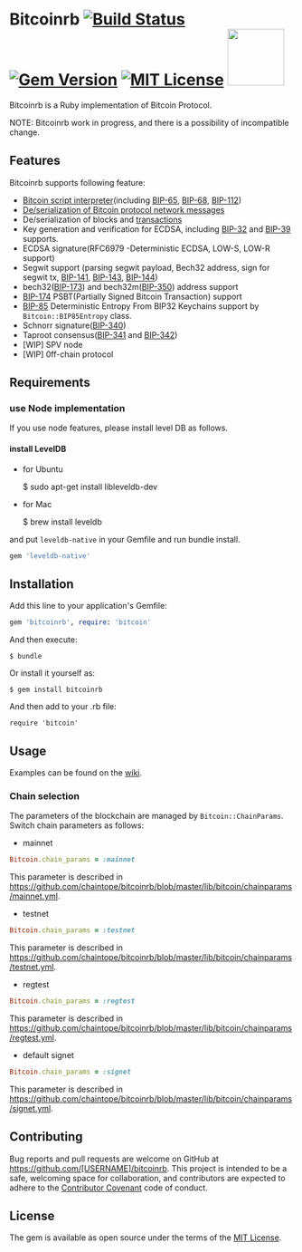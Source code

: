 # Bitcoinrb [![Build Status](https://github.com/chaintope/bitcoinrb/actions/workflows/ruby.yml/badge.svg?branch=master)](https://github.com/chaintope/bitcoinrb/actions/workflows/ruby.yml) [![Gem Version](https://badge.fury.io/rb/bitcoinrb.svg)](https://badge.fury.io/rb/bitcoinrb) [![MIT License](http://img.shields.io/badge/license-MIT-blue.svg?style=flat)](LICENSE) <img src="http://segwit.co/static/public/images/logo.png" width="100">


Bitcoinrb is a Ruby implementation of Bitcoin Protocol.

NOTE: Bitcoinrb work in progress, and there is a possibility of incompatible change. 

## Features

Bitcoinrb supports following feature:

* [Bitcoin script interpreter](https://github.com/chaintope/bitcoinrb/wiki/Script)(including [BIP-65](https://github.com/bitcoin/bips/blob/master/bip-0065.mediawiki), [BIP-68](https://github.com/bitcoin/bips/blob/master/bip-0068.mediawiki), [BIP-112](https://github.com/bitcoin/bips/blob/master/bip-0112.mediawiki))
* [De/serialization of Bitcoin protocol network messages](https://github.com/chaintope/bitcoinrb/wiki/P2P-Message)
* De/serialization of blocks and [transactions](https://github.com/chaintope/bitcoinrb/wiki/Transaction)
* Key generation and verification for ECDSA, including [BIP-32](https://github.com/bitcoin/bips/blob/master/bip-0032.mediawiki) and [BIP-39](https://github.com/bitcoin/bips/blob/master/bip-0039.mediawiki) supports.
* ECDSA signature(RFC6979 -Deterministic ECDSA, LOW-S, LOW-R support)
* Segwit support (parsing segwit payload, Bech32 address, sign for segwit tx, [BIP-141](https://github.com/bitcoin/bips/blob/master/bip-0141.mediawiki), [BIP-143](https://github.com/bitcoin/bips/blob/master/bip-0143.mediawiki), [BIP-144](https://github.com/bitcoin/bips/blob/master/bip-0144.mediawiki))
* bech32([BIP-173](https://github.com/bitcoin/bips/blob/master/bip-0173.mediawiki)) and bech32m([BIP-350](https://github.com/bitcoin/bips/blob/master/bip-0350.mediawiki)) address support
* [BIP-174](https://github.com/bitcoin/bips/blob/master/bip-0174.mediawiki) PSBT(Partially Signed Bitcoin Transaction) support
* [BIP-85](https://github.com/bitcoin/bips/blob/master/bip-0085.mediawiki) Deterministic Entropy From BIP32 Keychains support by `Bitcoin::BIP85Entropy` class.
* Schnorr signature([BIP-340](https://github.com/bitcoin/bips/blob/master/bip-0340.mediawiki))  
* Taproot consensus([BIP-341](https://github.com/bitcoin/bips/blob/master/bip-0341.mediawiki) and [BIP-342](https://github.com/bitcoin/bips/blob/master/bip-0342.mediawiki))  
* [WIP] SPV node
* [WIP] 0ff-chain protocol

## Requirements

### use Node implementation

If you use node features, please install level DB as follows.

#### install LevelDB

* for Ubuntu

    $ sudo apt-get install libleveldb-dev

+ for Mac

    $ brew install leveldb

and put `leveldb-native` in your Gemfile and run bundle install.

```ruby
gem 'leveldb-native'
```

## Installation

Add this line to your application's Gemfile:

```ruby
gem 'bitcoinrb', require: 'bitcoin'
```

And then execute:

    $ bundle

Or install it yourself as:

    $ gem install bitcoinrb

And then add to your .rb file:

    require 'bitcoin'

## Usage

Examples can be found on the [wiki](https://github.com/chaintope/bitcoinrb/wiki).

### Chain selection

The parameters of the blockchain are managed by `Bitcoin::ChainParams`. Switch chain parameters as follows:

* mainnet

```ruby
Bitcoin.chain_params = :mainnet
```

This parameter is described in https://github.com/chaintope/bitcoinrb/blob/master/lib/bitcoin/chainparams/mainnet.yml.

* testnet

```ruby
Bitcoin.chain_params = :testnet
```

This parameter is described in https://github.com/chaintope/bitcoinrb/blob/master/lib/bitcoin/chainparams/testnet.yml.

* regtest

```ruby
Bitcoin.chain_params = :regtest
```

This parameter is described in https://github.com/chaintope/bitcoinrb/blob/master/lib/bitcoin/chainparams/regtest.yml.

* default signet

```ruby
Bitcoin.chain_params = :signet
```

This parameter is described in https://github.com/chaintope/bitcoinrb/blob/master/lib/bitcoin/chainparams/signet.yml.

## Contributing

Bug reports and pull requests are welcome on GitHub at https://github.com/[USERNAME]/bitcoinrb. This project is intended to be a safe, welcoming space for collaboration, and contributors are expected to adhere to the [Contributor Covenant](http://contributor-covenant.org) code of conduct.


## License

The gem is available as open source under the terms of the [MIT License](http://opensource.org/licenses/MIT).

